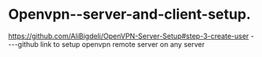 # Openvpn--server-and-client-setup.

https://github.com/AliBigdeli/OpenVPN-Server-Setup#step-3-create-user     ----github link to setup openvpn remote server on any server


